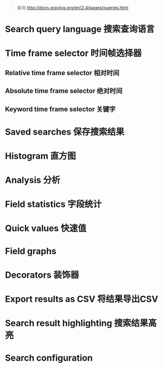 > 查询 http://docs.graylog.org/en/2.4/pages/queries.html

# Search query language 搜索查询语言
# Time frame selector 时间帧选择器
## Relative time frame selector 相对时间
## Absolute time frame selector 绝对时间
## Keyword time frame selector 关键字
# Saved searches 保存搜索结果
# Histogram 直方图
# Analysis 分析
# Field statistics 字段统计
# Quick values 快速值
# Field graphs
# Decorators 装饰器
# Export results as CSV 将结果导出CSV
# Search result highlighting 搜索结果高亮
# Search configuration
